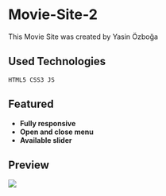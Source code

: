 # Movie-Site-2

This Movie Site was created by Yasin Özboğa

## Used Technologies

```
HTML5 CSS3 JS
```

## Featured

- **Fully responsive**
- **Open and close menu**
- **Available slider**

## Preview

<img src="img/Movie Site 2 Gif.gif">
